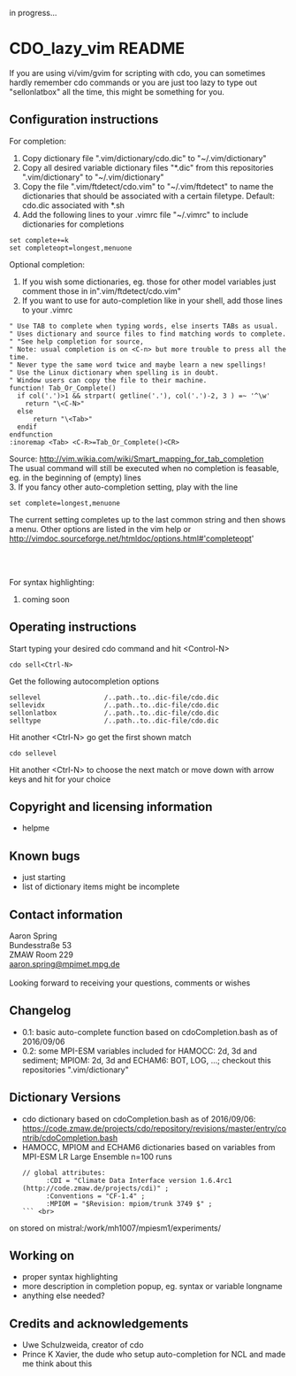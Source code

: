 in progress...

CDO_lazy_vim README
===================

If you are using vi/vim/gvim for scripting with cdo, you can sometimes hardly remember cdo commands or you are just too lazy to type out "sellonlatbox" all the time, this might be something for you.

Configuration instructions
--------------------------
For completion: <br>
1. Copy dictionary file ".vim/dictionary/cdo.dic" to "~/.vim/dictionary" <br>
2. Copy all desired variable dictionary files "*.dic" from this repositories ".vim/dictionary" to "~/.vim/dictionary" <br>
3. Copy the file ".vim/ftdetect/cdo.vim" to "~/.vim/ftdetect" to name the dictionaries that should be associated with a certain filetype. Default: cdo.dic associated with *.sh <br>
4. Add the following lines to your .vimrc file "~/.vimrc" to include dictionaries for completions <br>
```
set complete+=k
set completeopt=longest,menuone
```

Optional completion: <br>
1. If you wish some dictionaries, eg. those for other model variables just comment those in in".vim/ftdetect/cdo.vim" <br>
2. If you want to use <Tab> for auto-completion like in your shell, add those lines to your .vimrc <br>
```
" Use TAB to complete when typing words, else inserts TABs as usual.
" Uses dictionary and source files to find matching words to complete.
" "See help completion for source,
" Note: usual completion is on <C-n> but more trouble to press all the time.
" Never type the same word twice and maybe learn a new spellings!
" Use the Linux dictionary when spelling is in doubt.
" Window users can copy the file to their machine.
function! Tab_Or_Complete()
  if col('.')>1 && strpart( getline('.'), col('.')-2, 3 ) =~ '^\w'
    return "\<C-N>"
  else
      return "\<Tab>"
  endif
endfunction
:inoremap <Tab> <C-R>=Tab_Or_Complete()<CR>
```
Source: http://vim.wikia.com/wiki/Smart_mapping_for_tab_completion <br>
The usual <Tab> command will still be executed when no completion is feasable, eg. in the beginning of (empty) lines <br>
3. If you fancy other auto-completion setting, play with the line
```
set complete=longest,menuone
```
The current setting completes up to the last common string and then shows a menu. Other options are listed in the vim help or http://vimdoc.sourceforge.net/htmldoc/options.html#'completeopt' <br>

<br><br>

For syntax highlighting: <br>
1. coming soon <br>


Operating instructions
----------------------
Start typing your desired cdo command and hit &lt;Control-N>
```
cdo sell<Ctrl-N>
```
Get the following autocompletion options 
```
sellevel                /..path..to..dic-file/cdo.dic
sellevidx               /..path..to..dic-file/cdo.dic
sellonlatbox            /..path..to..dic-file/cdo.dic
selltype                /..path..to..dic-file/cdo.dic
```
Hit another &lt;Ctrl-N> go get the first shown match
```
cdo sellevel
```
Hit another &lt;Ctrl-N> to choose the next match or move down with arrow keys and hit <Enter> for your choice 



Copyright and licensing information
-----------------------------------
* helpme

Known bugs
----------
* just starting
* list of dictionary items might be incomplete

Contact information
-------------------
Aaron Spring <br> Bundesstraße 53 <br> ZMAW Room 229 <br> aaron.spring@mpimet.mpg.de <br> <br> 
Looking forward to receiving your questions, comments or wishes


Changelog
---------
* 0.1: basic auto-complete function based on cdoCompletion.bash as of 2016/09/06
* 0.2: some MPI-ESM variables included for HAMOCC: 2d, 3d and sediment; MPIOM: 2d, 3d and ECHAM6: BOT, LOG, ...; checkout  this repositories ".vim/dictionary"

Dictionary Versions
-------------------
* cdo dictionary based on cdoCompletion.bash as of 2016/09/06: https://code.zmaw.de/projects/cdo/repository/revisions/master/entry/contrib/cdoCompletion.bash
* HAMOCC, MPIOM and ECHAM6 dictionaries based on variables from MPI-ESM LR Large Ensemble n=100 runs <br>
  ```
  // global attributes:
		:CDI = "Climate Data Interface version 1.6.4rc1 (http://code.zmaw.de/projects/cdi)" ;
		:Conventions = "CF-1.4" ;
		:MPIOM = "$Revision: mpiom/trunk 3749 $" ;
  ``` <br>
on stored on mistral:/work/mh1007/mpiesm1/experiments/

Working on
----------
* proper syntax highlighting
* more description in completion popup, eg. syntax or variable longname
* anything else needed?

Credits and acknowledgements
----------------------------
* Uwe Schulzweida, creator of cdo
* Prince K Xavier, the dude who setup auto-completion for NCL and made me think about this 


